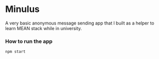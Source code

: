 # Minulus
A very basic anonymous message sending app that I built as a helper to learn MEAN stack while in university.

### How to run the app
`npm start`